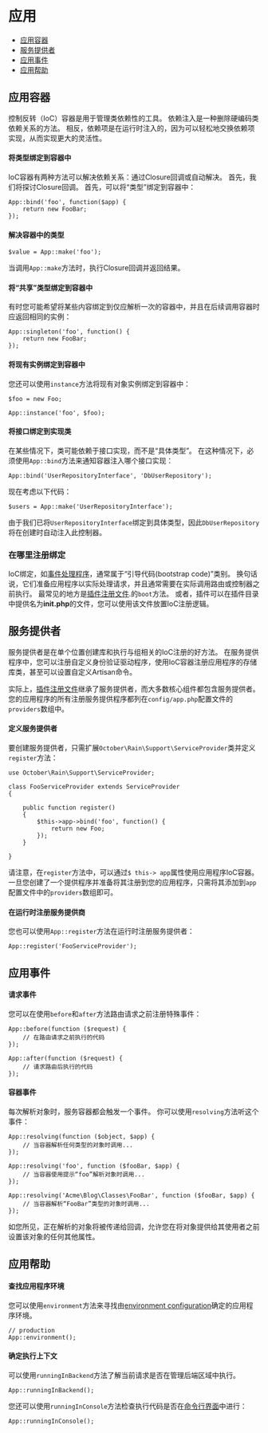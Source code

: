 # 应用

- [应用容器](#app-container)
- [服务提供者](#service-providers)
- [应用事件](#application-events)
- [应用帮助](#application-helpers)

<a name="app-container"></a>
## 应用容器

控制反转（IoC）容器是用于管理类依赖性的工具。 依赖注入是一种删除硬编码类依赖关系的方法。 相反，依赖项是在运行时注入的，因为可以轻松地交换依赖项实现，从而实现更大的灵活性。

#### 将类型绑定到容器中

IoC容器有两种方法可以解决依赖关系：通过Closure回调或自动解决。 首先，我们将探讨Closure回调。 首先，可以将“类型”绑定到容器中：

    App::bind('foo', function($app) {
        return new FooBar;
    });

#### 解决容器中的类型

    $value = App::make('foo');

当调用`App::make`方法时，执行Closure回调并返回结果。

#### 将“共享”类型绑定到容器中

有时您可能希望将某些内容绑定到仅应解析一次的容器中，并且在后续调用容器时应返回相同的实例：

    App::singleton('foo', function() {
        return new FooBar;
    });

#### 将现有实例绑定到容器中

您还可以使用`instance`方法将现有对象实例绑定到容器中：

    $foo = new Foo;

    App::instance('foo', $foo);

#### 将接口绑定到实现类

在某些情况下，类可能依赖于接口实现，而不是“具体类型”。 在这种情况下，必须使用`App::bind`方法来通知容器注入哪个接口实现：

    App::bind('UserRepositoryInterface', 'DbUserRepository');

现在考虑以下代码：

    $users = App::make('UserRepositoryInterface');

由于我们已将`UserRepositoryInterface`绑定到具体类型，因此`DbUserRepository`将在创建时自动注入此控制器。

<a name="where-to-register"></a>
### 在哪里注册绑定

IoC绑定，如[事件处理程序](events)，通常属于“引导代码(bootstrap code)”类别。 换句话说，它们准备应用程序以实际处理请求，并且通常需要在实际调用路由或控制器之前执行。 最常见的地方是[插件注册文件](../plugin/registration#registration-methods).的`boot`方法。 或者，插件可以在插件目录中提供名为**init.php**的文件，您可以使用该文件放置IoC注册逻辑。

<a name="service-providers"></a>
## 服务提供者

服务提供者是在单个位置创建库和执行与组相关的IoC注册的好方法。 在服务提供程序中，您可以注册自定义身份验证驱动程序，使用IoC容器注册应用程序的存储库类，甚至可以设置自定义Artisan命令。

实际上，[插件注册文件](../plugin/registration)继承了服务提供者，而大多数核心组件都包含服务提供者。 您的应用程序的所有注册服务提供程序都列在`config/app.php`配置文件的`providers`数组中。

#### 定义服务提供者

要创建服务提供者，只需扩展`October\Rain\Support\ServiceProvider`类并定义`register`方法：

    use October\Rain\Support\ServiceProvider;

    class FooServiceProvider extends ServiceProvider
    {

        public function register()
        {
            $this->app->bind('foo', function() {
                return new Foo;
            });
        }

    }

请注意，在`register`方法中，可以通过`$ this-> app`属性使用应用程序IoC容器。 一旦您创建了一个提供程序并准备将其注册到您的应用程序，只需将其添加到`app`配置文件中的`providers`数组即可。

#### 在运行时注册服务提供商

您也可以使用`App::register`方法在运行时注册服务提供者：

    App::register('FooServiceProvider');

<a name="application-events"></a>
## 应用事件

#### 请求事件

您可以在使用`before`和`after`方法路由请求之前注册特殊事件：

    App::before(function ($request) {
        // 在路由请求之前执行的代码
    });

    App::after(function ($request) {
        // 请求路由后执行的代码
    });

#### 容器事件

每次解析对象时，服务容器都会触发一个事件。 你可以使用`resolving`方法听这个事件：

    App::resolving(function ($object, $app) {
        // 当容器解析任何类型的对象时调用...
    });

    App::resolving('foo', function ($fooBar, $app) {
        // 当容器使用提示“foo”解析对象时调用...
    });

    App::resolving('Acme\Blog\Classes\FooBar', function ($fooBar, $app) {
        // 当容器解析“FooBar”类型的对象时调用...
    });

如您所见，正在解析的对象将被传递给回调，允许您在将对象提供给其使用者之前设置该对象的任何其他属性。

<a name="application-helpers"></a>
## 应用帮助

#### 查找应用程序环境

您可以使用`environment`方法来寻找由[environment configuration](../setup/configuration#environment-config)确定的应用程序环境。

    // production
    App::environment();

#### 确定执行上下文

可以使用`runningInBackend`方法了解当前请求是否在管理后端区域中执行。

    App::runningInBackend();

您还可以使用`runningInConsole`方法检查执行代码是否在[命令行界面](../console/commands)中进行：

    App::runningInConsole();
